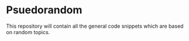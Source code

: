 # Psuedorandom
This repository will contain all the general code snippets which are based on random topics.
